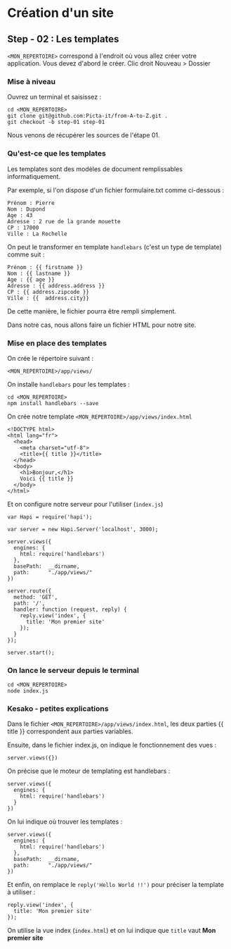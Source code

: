 # Création d'un site

## Step - 02 : Les templates

`<MON_REPERTOIRE>` correspond à l'endroit où vous allez créer votre application.
Vous devez d'abord le créer. Clic droit Nouveau > Dossier

### Mise à niveau

Ouvrez un terminal et saisissez :

    cd <MON_REPERTOIRE>
    git clone git@github.com:Picta-it/from-A-to-Z.git .
    git checkout -b step-01 step-01

Nous venons de récupérer les sources de l'étape 01.

### Qu'est-ce que les templates

Les templates sont des modèles de document remplissables informatiquement.

Par exemple, si l'on dispose d'un fichier formulaire.txt comme ci-dessous :

    Prénom : Pierre
    Nom : Dupond
    Age : 43
    Adresse : 2 rue de la grande mouette
    CP : 17000
    Ville : La Rochelle

On peut le transformer en template `handlebars` (c'est un type de template) comme suit :

    Prénom : {{ firstname }}
    Nom : {{ lastname }}
    Age : {{ age }}
    Adresse : {{ address.address }}
    CP : {{ address.zipcode }}
    Ville : {{  address.city}}

De cette manière, le fichier pourra être rempli simplement.

Dans notre cas, nous allons faire un fichier HTML pour notre site.

### Mise en place des templates

On crée le répertoire suivant :

    <MON_REPERTOIRE>/app/views/

On installe `handlebars` pour les templates :

    cd <MON_REPERTOIRE>
    npm install handlebars --save

On crée notre template `<MON_REPERTOIRE>/app/views/index.html`

    <!DOCTYPE html>
    <html lang="fr">
      <head>
        <meta charset="utf-8">
        <title>{{ title }}</title>
      </head>
      <body>
        <h1>Bonjour,</h1>
        Voici {{ title }}
      </body>
    </html>

Et on configure notre serveur pour l'utiliser (`index.js`)

    var Hapi = require('hapi');
    
    var server = new Hapi.Server('localhost', 3000);

    server.views({
      engines: {
        html: require('handlebars')
      },
      basePath:  __dirname,
      path:      "./app/views/"
    })
    
    server.route({
      method: 'GET',
      path: '/',
      handler: function (request, reply) {
        reply.view('index', {
          title: 'Mon premier site'
        });
      }
    });
    
    server.start();

### On lance le serveur depuis le terminal

    cd <MON_REPERTOIRE>
    node index.js

### Kesako - petites explications

Dans le fichier `<MON_REPERTOIRE>/app/views/index.html`, les deux parties {{ title }} correspondent aux parties variables.

Ensuite, dans le fichier index.js, on indique le fonctionnement des vues :

    server.views({})

On précise que le moteur de templating est handlebars :

    server.views({
      engines: {
        html: require('handlebars')
      }
    })

On lui indique où trouver les templates :
    
    server.views({
      engines: {
        html: require('handlebars')
      },
      basePath:  __dirname,
      path:      "./app/views/"
    })

Et enfin, on remplace le `reply('Hello World !!')` pour préciser la template à utiliser :

    reply.view('index', {
      title: 'Mon premier site'
    });

On utilise la vue index (`index.html`) et on lui indique que `title` vaut **Mon premier site**
